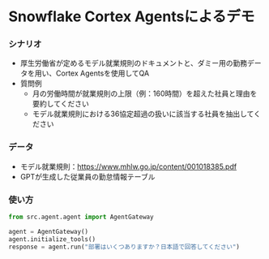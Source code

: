 # Snowflake Cortex Agentsによるデモ

### シナリオ
- 厚生労働省が定めるモデル就業規則のドキュメントと、ダミー用の勤務データを用い、Cortex Agentsを使用してQA
- 質問例
    - 月の労働時間が就業規則の上限（例：160時間）を超えた社員と理由を要約してください
    - モデル就業規則における36協定超過の扱いに該当する社員を抽出してください

### データ
- モデル就業規則：https://www.mhlw.go.jp/content/001018385.pdf
- GPTが生成した従業員の勤怠情報テーブル

### 使い方
```python
from src.agent.agent import AgentGateway

agent = AgentGateway()
agent.initialize_tools()
response = agent.run("部署はいくつありますか？日本語で回答してください")
```

